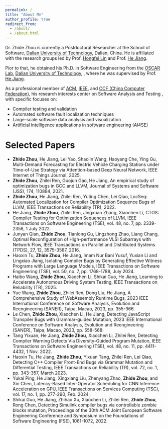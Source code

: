 ```yaml
---
permalink: /
title: "About Me"
author_profile: true
redirect_from: 
  - /about/
  - /about.html
---
```


Dr. Zhide Zhou is currently a Postdoctoral Researcher at the School of Software, [Dalian University of Technology](https://en.dlut.edu.cn/), Dalian, China. He is affiliated with the research groups led by Prof. [Hongfei Lin](https://ir.dlut.edu.cn/info/1031/1092.htm) and Prof. [He Jiang](https://faculty.dlut.edu.cn/jianghe/zh_CN/index.htm).

Pior to that, he obtained his Ph.D. in Software Engineering from the [OSCAR Lab](http://oscar-lab.org/eng/index.htm), [Dalian University of Technology](https://en.dlut.edu.cn/), , where he was supervised by Prof. [He Jiang](https://faculty.dlut.edu.cn/jianghe/zh_CN/index.htm). 

As a professional member of [ACM](https://www.acm.org/), [IEEE](https://www.computer.org/), and [CCF (China Computer Federation)](https://www.ccf.org.cn/), his research interests center on Software Analysis and Testing
, with specific focuses on:
* Compiler testing and validation
* Automated software fault localization techniques
* Large-scale software data analysis and visualization
* Artificial intelligence applications in software engineering (AI4SE)


Selected Papers
======
* **Zhide Zhou**, He Jiang, Lei Yao, Shaolin Wang, Haoyang Che, Ying Gu, Multi-Demand Forecasting for Electric Vehicle Charging Stations under Time-of-Use Strategy via Attention-based Deep Neural Network, IEEE Internet of Things Journal, 2025.
* **Zhide Zhou**, Zhilei Ren, Guojun Gao, He Jiang, An empirical study of optimization bugs in GCC and LLVM, Journal of Systems and Software (JSS), 174, 110884, 2021.
* **Zhide Zhou**, He Jiang, Zhilei Ren, Yuting Chen, Lei Qiao, LocSeq: Automated Localization for Compiler Optimization Sequence Bugs of LLVM, IEEE Transactions on Reliability (TR), 2022.
* He Jiang, **Zhide Zhou**, Zhilei Ren, Jingxuan Zhang, Xiaochen Li, CTOS: Compiler Testing for Optimization Sequences of LLVM, IEEE Transactions on Software Engineering (TSE), vol. 48, no. 7, pp. 2339-2358, 1 July 2022.
* Junyan Qian, **Zhide Zhou**, Tianlong Gu, Lingzhong Zhao, Liang Chang, Optimal Reconfiguration of High-performance VLSI Subarrays with Network Flow, IEEE Transactions on Parallel and Distributed Systems (TPDS), 27, 12, 3575-3587, 2016.
* Haoxin Tu, **Zhide Zhou**, He Jiang, Imam Nur Bani Yusuf, Yuxian Li and Lingxiao Jiang, Isolating Compiler Bugs by Generating Effective Witness Programs with Large Language Models, IEEE Transactions on Software Engineering (TSE), vol. 50, no. 7, pp. 1768-1788, July 2024.
* Haibo Wang, **Zhide Zhou**, Xiaochen Li, Shikai Guo, He Jiang, Learning to Accelerate Autonomous Driving System Testing, IEEE Transactions on Reliability (TR), 2025.
* Yue Wang, **Zhide Zhou**, Zhilei Ren, Dong Liu, He Jiang, A Comprehensive Study of WebAssembly Runtime Bugs, 2023 IEEE International Conference on Software Analysis, Evolution and Reengineering (SANER), Taipa, Macao, 2023, pp. 355-366.
* Le Chen, **Zhide Zhou**, Xiaochen Li, He Jiang, Detecting JavaScript Transpiler Bugs with Grammar-guided Mutation, 2023 IEEE International Conference on Software Analysis, Evolution and Reengineering (SANER), Taipa, Macao, 2023, pp. 558-568.
* Tang Yixuan, He Jiang, **Zhide Zhou**, Xiaochen Li, Zhilei Ren, Detecting Compiler Warning Defects Via Diversity-Guided Program Mutation, IEEE Transactions on Software Engineering (TSE), vol. 48, no. 11, pp. 4411-4432, 1 Nov. 2022.
* Haoxin Tu, He Jiang, **Zhide Zhou**, Yixuan Tang, Zhilei Ren, Lei Qiao, Detecting C++ Compiler Front-End Bugs via Grammar Mutation and Differential Testing, IEEE Transactions on Reliability (TR), vol. 72, no. 1, pp. 343-357, March 2023.
* Yukai Ping, He Jiang, Xingxiang Liu, Zhenyang Zhao, **Zhide Zhou**, and Xin Chen, Latency-Based Inter-Operator Scheduling for CNN Inference Acceleration on GPU, IEEE Transactions on Services Computing (TSC), vol. 17, no. 1, pp. 277-290, Feb. 2024.
* Shikai Guo, He Jiang, Zhihao Xu, Xiaochen Li, Zhilei Ren, **Zhide Zhou**, Rong Chen, Detecting Simulink compiler bugs via controllable zombie blocks mutation, Proceedings of the 30th ACM Joint European Software Engineering Conference and Symposium on the Foundations of Software Engineering (FSE), 1061-1072, 2022.


